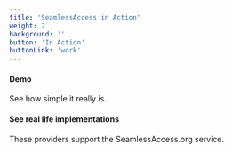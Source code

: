 ```yaml
---
title: 'SeamlessAccess in Action'
weight: 2
background: ''
button: 'In Action'
buttonLink: 'work'
---
```


#### Demo

See how simple it really is.

#### See real life implementations

These providers support the SeamlessAccess.org service.

